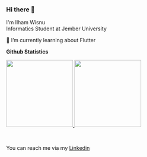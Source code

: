 ### Hi there 👋
I'm Ilham Wisnu  
Informatics Student at Jember University  

🌱 I’m currently learning about Flutter
<!--
**ilhmwisnu/ilhmwisnu** is a ✨ _special_ ✨ repository because its `README.md` (this file) appears on your GitHub profile.
Here are some ideas to get you started:
- 🔭 I’m currently working on ...
- 🌱 I’m currently learning ...
- 👯 I’m looking to collaborate on ...
- 🤔 I’m looking for help with ...
- 💬 Ask me about ...
- 📫 How to reach me: ...
- 😄 Pronouns: ...
- ⚡ Fun fact: ...
-->



<!-- Perkenalkan nama saya **Ilham Wisnu P.W.**  
Saya seorang mahasiswa Informatika di Universitas Jember       -->


**Github Statistics**
<p align="left">
<a href="https://github.com/ilhmwisnu">
  <img height="180em" src="https://github-readme-stats-eight-theta.vercel.app/api?username=ilhmwisnu&show_icons=true&theme=vue&include_all_commits=true&count_private=true"/>     <img height="180em" src="https://github-readme-stats-eight-theta.vercel.app/api/top-langs/?username=ilhmwisnu&layout=compact&langs_count=8&theme=vue"/>
</a>
</p>

<br>  

You can reach me via my [Linkedin](https://www.linkedin.com/in/ilham-wisnu-2769b1210/)  


